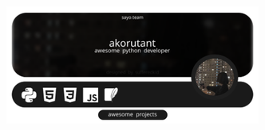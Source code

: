 ![akorutant](https://raw.githubusercontent.com/sufferedkid/sufferedkid/c0057198b9e417aa0299c7422c9e58fb84be3715/sayoteam/akorutant.svg)
